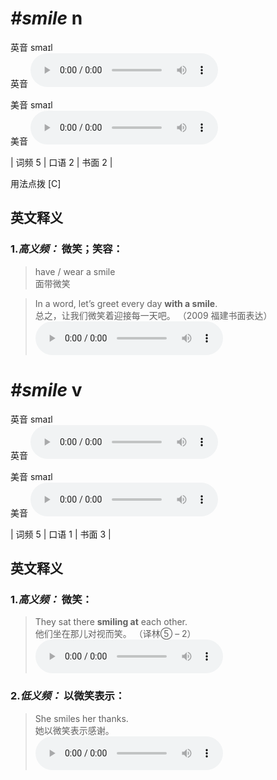 # ***\#smile*** n
英音 smaɪl  
英音
<audio src="./media/smile-B.aac" controls="controls"></audio>

美音 smaɪl  
美音
<audio src="./media/smile.aac" controls="controls"></audio>



| 词频 5 | 口语 2 | 书面 2 |  

用法点拨  [C]

英文释义
---
### 1.*高义频：* **微笑；笑容：**  

 > have / wear a smile  
 > 面带微笑    

 > In a word, let’s greet every day **with a smile**.  
 > 总之，让我们微笑着迎接每一天吧。  （2009 福建书面表达）  
<audio src="./media/smile-3.aac" controls="controls"></audio>


# ***\#smile*** v
英音 smaɪl  
英音
<audio src="./media/smile-B.aac" controls="controls"></audio>

美音 smaɪl  
美音
<audio src="./media/smile.aac" controls="controls"></audio>



| 词频 5 | 口语 1 | 书面 3 |  

英文释义
---
### 1.*高义频：* **微笑：**  

 > They sat there **smiling at** each other.  
 > 他们坐在那儿对视而笑。  （译林⑤ – 2）  
<audio src="./media/smile-1.aac" controls="controls"></audio>

### 2.*低义频：* **以微笑表示：**  

 > She smiles her thanks.  
 > 她以微笑表示感谢。    
<audio src="./media/smile-2.aac" controls="controls"></audio>


